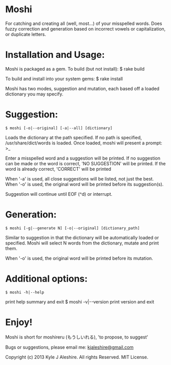 Moshi
====

For catching and creating all (well, most...) of your misspelled words. Does fuzzy correction and generation based on incorrect vowels or capitalization, or duplicate letters.

Installation and Usage:
===

Moshi is packaged as a gem. To build (but not install):
	$ rake build

To build and install into your system gems:
	$ rake install

Moshi has two modes, suggestion and mutation, each based off a loaded dictionary you may specify.

Suggestion:
==

	$ moshi [-o|--original] [-a|--all] [dictionary]
Loads the dictionary at the path specified. If no path is specified, /usr/share/dict/words is loaded. Once loaded, moshi will present a prompt: 
	>_

Enter a misspelled word and a suggestion will be printed. If no suggestion can be made or the word is correct, 'NO SUGGESTION' will be printed. If the word is already correct, 'CORRECT' will be printed

When '-a' is used, all close suggestions will be listed, not just the best. When '-o' is used, the original word will be printed before its suggestion(s).

Suggestion will continue until EOF (^d) or interrupt.

Generation:
==

	$ moshi [-g|--generate N] [-o|--original] [dictionary_path]
Similar to suggestion in that the dictionary will be automatically loaded or specified. Moshi will select N words from the dictionary, mutate and print them.

When '-o' is used, the original word will be printed before its mutation.

Additional options:
==

	$ moshi -h|--help
print help summary and exit
	$ moshi -v|--version
print version and exit

Enjoy!
===

Moshi is short for moshireru (もうしいれる), 'to propose, to suggest'

Bugs or suggestions, please email me: kjaleshire@gmail.com

Copyright (c) 2013 Kyle J Aleshire. All rights Reserved. MIT License.